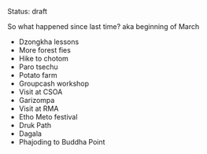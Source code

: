 Status: draft

So what happened since last time? aka beginning of March

- Dzongkha lessons
- More forest fies
- Hike to chotom
- Paro tsechu
- Potato farm
- Groupcash workshop
- Visit at CSOA
- Garizompa
- Visit at RMA
- Etho Meto festival
- Druk Path
- Dagala
- Phajoding to Buddha Point